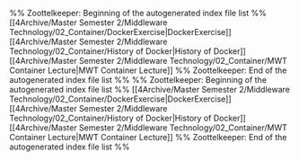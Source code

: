 %% Zoottelkeeper: Beginning of the autogenerated index file list  %%
 [[4Archive/Master Semester 2/Middleware Technology/02_Container/DockerExercise|DockerExercise]]
 [[4Archive/Master Semester 2/Middleware Technology/02_Container/History of Docker|History of Docker]]
 [[4Archive/Master Semester 2/Middleware Technology/02_Container/MWT Container Lecture|MWT Container Lecture]]
%% Zoottelkeeper: End of the autogenerated index file list  %%
%% Zoottelkeeper: Beginning of the autogenerated index file list  %%
 [[4Archive/Master Semester 2/Middleware Technology/02_Container/DockerExercise|DockerExercise]]
 [[4Archive/Master Semester 2/Middleware Technology/02_Container/History of Docker|History of Docker]]
 [[4Archive/Master Semester 2/Middleware Technology/02_Container/MWT Container Lecture|MWT Container Lecture]]
%% Zoottelkeeper: End of the autogenerated index file list  %%


